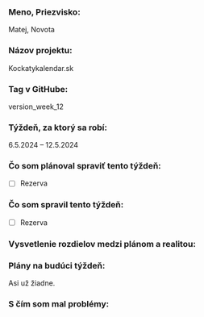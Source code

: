 ### Meno, Priezvisko:
Matej, Novota

### Názov projektu:
Kockatykalendar.sk

### Tag v GitHube:
version_week_12

### Týždeň, za ktorý sa robí:
6.5.2024 – 12.5.2024

### Čo som plánoval spraviť tento týždeň:
- [ ] Rezerva

### Čo som spravil tento týždeň:
- [ ] Rezerva

### Vysvetlenie rozdielov medzi plánom a realitou:


### Plány na budúci týždeň:
Asi už žiadne.

### S čím som mal problémy:
